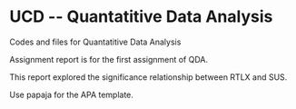 # UCD -- Quantatitive Data Analysis 

Codes and files for Quantatitive Data Analysis 

Assignment report is for the first assignment of QDA.

This report explored the significance relationship between RTLX and SUS.

Use papaja for the APA template.